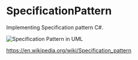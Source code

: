# SpecificationPattern
Implementing Specification pattern C#.

![Specification Pattern in UML](https://upload.wikimedia.org/wikipedia/commons/8/8b/Specification_UML_v2.png)

https://en.wikipedia.org/wiki/Specification_pattern
